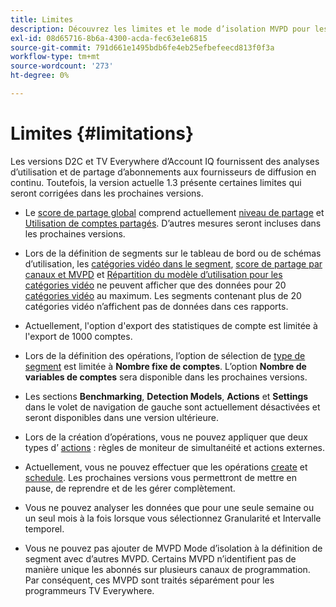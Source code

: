 ```yaml
---
title: Limites
description: Découvrez les limites et le mode d’isolation MVPD pour les programmeurs dans Account IQ.
exl-id: 08d65716-8b6a-4300-acda-fec63e1e6815
source-git-commit: 791d661e1495bdb6fe4eb25efbefeecd813f0f3a
workflow-type: tm+mt
source-wordcount: '273'
ht-degree: 0%

---
```


# Limites {#limitations}

Les versions D2C et TV Everywhere d’Account IQ fournissent des analyses d’utilisation et de partage d’abonnements aux fournisseurs de diffusion en continu. Toutefois, la version actuelle 1.3 présente certaines limites qui seront corrigées dans les prochaines versions.

* Le [score de partage global](/help/accountiq/data-panels.md#overall-sharing-score) comprend actuellement [niveau de partage](/help/accountiq/data-panels.md#sharing-level) et [Utilisation de comptes partagés](/help/accountiq/data-panels.md#usage-from-shared-accounts). D’autres mesures seront incluses dans les prochaines versions.

* Lors de la définition de segments sur le tableau de bord ou de schémas d’utilisation, les [catégories vidéo dans le segment](/help/accountiq/data-panels.md#video-categories-segment), [score de partage par canaux et MVPD](/help/accountiq/data-panels.md#sharin-score-by-channels-and-mvpds) et [Répartition du modèle d’utilisation pour les catégories vidéo](/help/accountiq/usage-patterns.md#usage-pattern-dis-video-categories) ne peuvent afficher que des données pour 20 [catégories vidéo](product-concepts.md#video-category-def) au maximum. Les segments contenant plus de 20 catégories vidéo n’affichent pas de données dans ces rapports.

* Actuellement, l&#39;option d&#39;export des statistiques de compte est limitée à l&#39;export de 1000 comptes.

* Lors de la définition des opérations, l’option de sélection de [type de segment](/help/accountiq/operations.md#segment) est limitée à **Nombre fixe de comptes**. L’option **Nombre de variables de comptes** sera disponible dans les prochaines versions.

* Les sections **Benchmarking**, **Detection Models**, **Actions** et **Settings** dans le volet de navigation de gauche sont actuellement désactivées et seront disponibles dans une version ultérieure.

* Lors de la création d’opérations, vous ne pouvez appliquer que deux types d’ [actions](/help/accountiq/operations.md#action) : règles de moniteur de simultanéité et actions externes.

* Actuellement, vous ne pouvez effectuer que les opérations [create](/help/accountiq/operations.md#create-new-operation) et [schedule](/help/accountiq/operations.md#schedule). Les prochaines versions vous permettront de mettre en pause, de reprendre et de les gérer complètement.

* Vous ne pouvez analyser les données que pour une seule semaine ou un seul mois à la fois lorsque vous sélectionnez Granularité et Intervalle temporel.

* Vous ne pouvez pas ajouter de MVPD Mode d’isolation à la définition de segment avec d’autres MVPD. Certains MVPD n’identifient pas de manière unique les abonnés sur plusieurs canaux de programmation. Par conséquent, ces MVPD sont traités séparément pour les programmeurs TV Everywhere.



